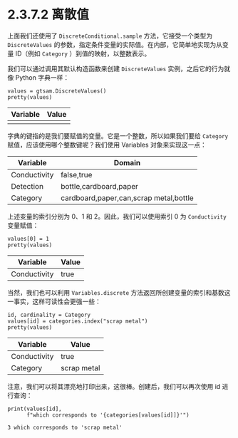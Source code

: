 # 2.3.7.2 离散值

上面我们还使用了 `DiscreteConditional.sample` 方法，它接受一个类型为 `DiscreteValues` 的参数，指定条件变量的实际值。在内部，它简单地实现为从变量 ID（例如 `Category` ）到值的映射，以整数表示。

我们可以通过调用其默认构造函数来创建 `DiscreteValues` 实例，之后它的行为就像 Python 字典一样：

```
values = gtsam.DiscreteValues()
pretty(values)
```

| Variable | Value |
| :------: | :---: |
|          |       |

字典的键指的是我们要赋值的变量。它是一个整数，所以如果我们要给 `Category` 赋值，应该使用哪个整数键呢？我们使用 Variables 对象来实现这一点：

| Variable     | Domain                                 |
| ------------ | -------------------------------------- |
| Conductivity | false,true                             |
| Detection    | bottle,cardboard,paper                 |
| Category     | cardboard,paper,can,scrap metal,bottle |

上述变量的索引分别为 0、1 和 2。因此，我们可以使用索引 0 为 `Conductivity` 变量赋值：

```
values[0] = 1
pretty(values)
```

| Variable     | Value |
| ------------ | ----- |
| Conductivity | true  |

当然，我们也可以利用 `Variables.discrete` 方法返回所创建变量的索引和基数这一事实，这样可读性会更强一些：

```
id, cardinality = Category
values[id] = categories.index("scrap metal")
pretty(values)
```

| Variable     | Value       |
| ------------ | ----------- |
| Conductivity | true        |
| Category     | scrap metal |

注意，我们可以将其漂亮地打印出来，这很棒。创建后，我们可以再次使用 id 进行查询：

```
print(values[id],
      f"which corresponds to '{categories[values[id]]}'")
```

```
3 which corresponds to 'scrap metal'
```
